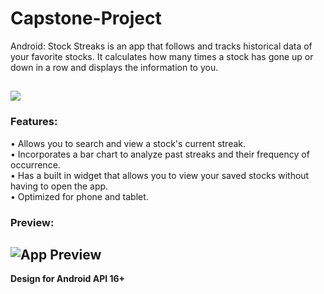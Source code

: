 # Capstone-Project
Android: Stock Streaks is an app that follows and tracks historical data of your favorite stocks. It calculates how many times a stock has gone up or down in a row and displays the information to you.

[![](http://i.imgur.com/bP75K6w.png)](https://play.google.com/store/apps/details?id=com.mcochin.stockstreaks)
---

### Features:
• Allows you to search and view a stock's current streak.</br>
• Incorporates a bar chart to analyze past streaks and their frequency of occurrence.</br>
• Has a built in widget that allows you to view your saved stocks without having to open the app.</br>
• Optimized for phone and tablet.</br>

### Preview:
![App Preview](http://i.imgur.com/mjtAMut.gif)
---

<b>Design for Android API 16+</b>


